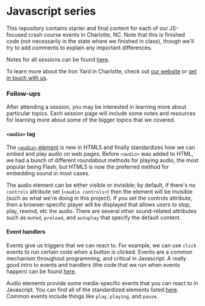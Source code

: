 # Javascript series
This repository contains starter and final content for each of our JS-focused crash course events in Charlotte, NC. Note that this is finished code (not necessarily in the state where we finished in class), though we'll try to add comments to explain any important differences.

Notes for all sessions can be found [here](https://github.com/TIY-Charlotte-Frontend-Engineering/cc-javascript-series/branches).

To learn more about the Iron Yard in Charlotte, check out [our website](http://theironyard.com/locations/charlotte/) or [get in touch with us](mailto:wes@theironyard.com).

### Follow-ups
After attending a session, you may be interested in learning more about particular topics. Each session page will include some notes and resources for learning more about some of the bigger topics that we covered. 

#### `<audio>` tag
The [`<audio>` element](https://developer.mozilla.org/en-US/docs/Web/HTML/Element/audio) is new in HTML5 and finally standardizes how we can embed and play audio on web pages. Before `<audio>` was added to HTML, we had a bunch of different roundabout methods for playing audio, the most popular being Flash, but HTML5 is now the preferred method for embedding sound in most cases. 

The audio element can be either visible or invisible; by default, if there's no `controls` attribute set (`<audio controls>`) then the element will be invisible (such as what we're doing in this project). If you set the controls attribute, then a browser-specific player will be displayed that allows users to stop, play, rewind, etc the audio. There
are several other sound-related attributes such as `muted`, `preload`, and `autoplay` that specify the default content.

#### Event handlers
Events give us triggers that we can react to. For example, we can use `click` events to run certain code when a button is clicked. Events are a common mechanism throughout programming, and critical in Javascript. A really good intro to events and handlers (the code that we run when events happen) can be found [here](https://developer.mozilla.org/en-US/docs/Web/Guide/Events/Overview_of_Events_and_Handlers).

Audio elements provide some media-specific events that you can react to in Javascript. You can find all of the standardized elements listed [here](https://developer.mozilla.org/en-US/docs/Web/Guide/Events/Media_events). Common events include things like `play`, `playing`, and `pause`. 